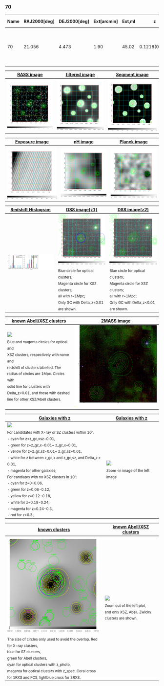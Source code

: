 <div STYLE="page-break-after: always;"></div>

### 70

|Name|RAJ2000[deg]|DEJ2000[deg] |Ext[arcmin]| Ext,ml | z | z_src| C|GC(XSZ,Delta_z<0.01)| GC(OPT,Delta_z<0.01)|GC| R_sig[arcmin] | R500[arcmin] | R500[Mpc]| CRsig[c/s] | CR500[c/s] |L500[1E44 erg/s]|F500[1E-12 erg/s/cm^2]| M500[1E14 Msun]|Tx[keV]|Cnt_sig|Beta|Rc[arcmin]|Comment|Alias|
|---|---|---|---|---|---|------|---|--------|---------|----------|---|---|---|---|---|---|---|---|---|---|---|---|---|---|
|70| 21.056| 4.473| 1.90| 45.02| 0.1218(0.005)| z1, z_xsz| B| F20, SPI, Tar| A, N, RM, W| A, C, F20, N, SPI, Tar, W| 11.238| 6.641| 0.873| 0.130(0.029)| 0.121(0.027)| 0.879(0.125)| 2.270(0.322)| 2.13(0.15)| 3.55(0.16)| 47.8| 0.867(-0.136+0.094)| 5.300(-1.030+0.774)| -| t056|

|[RASS image](../image/70/70_img.pdf)|[filtered image](../image/70/70_fil.pdf)|[Segment image](../image/70/70_seg.pdf)|
|-------------------|--------------------|-------------------|
| <img src="../image/70/70_img.png" width="300">  | <img src="../image/70/70_fil.png" width="300">   | <img src="../image/70/70_seg.png" width="300">  |

|[Exposure image](../image/70/70_mex.pdf)| [nH image](../image/70/70_nh.pdf)| [Planck image](../image/70/70_p.pdf)|
|-------------------|--------------------|-------------------|
|<img src="../image/70/70_mex.png" width="300">   | <img src="../image/70/70_nh.png" width="300">    | <img src="../image/70/70_p.png" width="300"> |

|[Redshift Histogram](../image/70/70_zg.pdf) | [DSS image(z1)](../image/70/70_dss_z1.pdf)      |  [DSS image(z2)](../image/70/70_dss_z2.pdf)    |
|-------------------|--------------------|-------------------|
|<img src="../image/70/70_zg.png" width="300"> |<img src="../image/70/70_dss_z1.png" width="300"> <sub><br>Blue circle for optical clusters; <br>Magenta circle for XSZ clusters; <br>all with r=1Mpc; <br>Only GC with Delta_z<0.01 are shown. </sub>| <img src="../image/70/70_dss_z2.png" width="300"><sub><br>Blue circle for optical clusters; <br>Magenta circle for XSZ clusters; <br>all with r=1Mpc; <br>Only GC with Delta_z<0.01 are shown. </sub> |

|[known Abell/XSZ clusters](../image/70/70_m.pdf) | [2MASS image](../image/70/70_2mass.pdf)      |
|-------------------|-------------------|
|<img src=../image/70/70_m.png width="300"> <br><sub>Blue and magenta circles for optical and <br>XSZ clusters, respectively with name and <br>redshift of clusters labelled. The <br>radius of circles are 1Mpc. Circles with <br>solid line for clusters with <br>Delta_z<0.01, and those with dashed <br>line for other XSZ/Abell clusters.        </sub>|<img src="../image/70/70_2mass.png" width="300">  |

|[Galaxies with z](../image/70/70_opt_ned.pdf) |[Galaxies with z](../image/70/70_opt_ned_zoom.pdf) |
|-------------------|-------------------|
| <img src=../image/70/70_opt_ned.png width="300"> <br><sub> For candidates with X-ray or SZ clusters within 10': <br> - cyan for z<z_gc,xsz-0.01, <br> - green for z=z_gc,x-0.01~ z_gc,x+0.01, <br> - yellow for z=z_gc,sz-0.01~ z_gc,sz+0.01, <br> - white for z between z_gc,x and z_gc,sz, and Delta_z > 0.01, <br> - magenta for other galaxies; <br>For candiates with no XSZ clusters in 10': <br> - cyan for z=0-0.06, <br> - green for z=0.06-0.12, <br> - yellow for z=0.12-0.18, <br> - white for z=0.18-0.24, <br> - magenta for z=0.24-0.3, <br> - red for z>0.3 ;  </sub>|<img src=../image/70/70_opt_ned_zoom.png width="300">  <br><sub> Zoom-in image of the left image</sub>|

|[known clusters](../image/70/70_gc.pdf) |[known Abell/XSZ clusters](../image/70/70_gc_large.pdf) |
|-------------------|-------------------|
| <img src=../image/70/70_gc.png width="300"> <br><sub> The size of circles only used to avoid the overlap. Red for X-ray clusters, <br> blue for SZ clusters, <br> green for Abell clusters, <br> cyan for optical clusters with z_photo, <br> magenta for optical clusters with z_spec. Coral cross for 1RXS and FCS, lightblue cross for 2RXS. </sub>|<img src=../image/70/70_gc_large.png width="300"> <br><sub> Zoom out of the left plot, <br> and only XSZ, Abell, Zwicky clusters are shown. </sub> |



